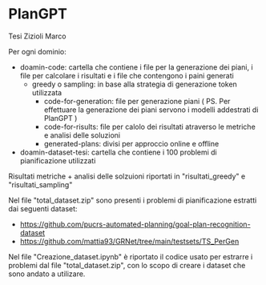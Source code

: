 # PlanGPT
Tesi Zizioli Marco

Per ogni dominio:
  - doamin-code: cartella che contiene i file per la generazione dei piani, i file per calcolare i risultati e i file che contengono i paini generati
    - greedy o sampling: in base alla strategia di generazione token utilizzata
      - code-for-generation: file per generazione piani ( PS. Per effettuare la generazione dei piani servono i modelli addestrati di PlanGPT )
      - code-for-risults: file per calolo dei risultati atraverso le metriche e analisi delle soluzioni
      - generated-plans: divisi per approccio online e offline
  - doamin-dataset-tesi: cartella che contiene i 100 problemi di pianificazione utilizzati

Risultati metriche + analisi delle solzuioni riportati in "risultati_greedy" e "risultati_sampling"

Nel file "total_dataset.zip" sono presenti i problemi di pianificazione estratti dai seguenti dataset:
  - https://github.com/pucrs-automated-planning/goal-plan-recognition-dataset
  - https://github.com/mattia93/GRNet/tree/main/testsets/TS_PerGen

Nel file "Creazione_dataset.ipynb" è riportato il codice usato per estrarre i problemi dal file "total_dataset.zip", con lo scopo di creare i dataset che sono andato a utilizare.
